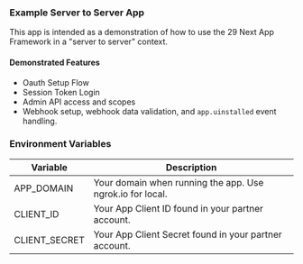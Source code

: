 ### Example Server to Server App

This app is intended as a demonstration of how to use the 29 Next App Framework in a "server to server" context.

#### Demonstrated Features

* Oauth Setup Flow
* Session Token Login
* Admin API access and scopes
* Webhook setup, webhook data validation, and `app.uinstalled` event handling.


### Environment Variables

| Variable | Description|
|--- | --- |
|APP_DOMAIN| Your domain when running the app. Use ngrok.io for local.|
|CLIENT_ID| Your App Client ID found in your partner account. |
|CLIENT_SECRET| Your App Client Secret found in your partner account. |

